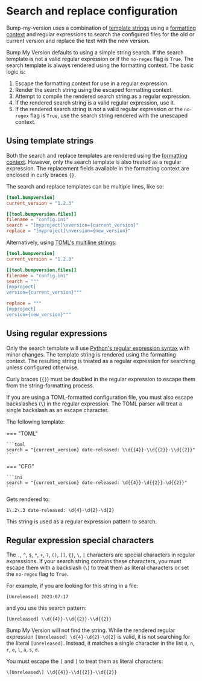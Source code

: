 # Search and replace configuration

Bump-my-version uses a combination of [template strings](https://docs.python.org/3/library/string.html#format-string-syntax) using a [formatting context](formatting-context.md) and regular expressions to search the configured files for the old or current version and replace the text with the new version.

Bump My Version defaults to using a simple string search. If the search template is not a valid regular expression or if the `no-regex` flag is `True`. The search template is always rendered using the formatting context. The basic logic is:

1. Escape the formatting context for use in a regular expression.
2. Render the search string using the escaped formatting context.
3. Attempt to compile the rendered search string as a regular expression.
4. If the rendered search string is a valid regular expression, use it.
5. If the rendered search string is _not_ a valid regular expression or the `no-regex` flag is `True`, use the search string rendered with the unescaped context.

## Using template strings

Both the search and replace templates are rendered using the [formatting context](formatting-context.md). However, only the search template is also treated as a regular expression. The replacement fields available in the formatting context are enclosed in curly braces `{}`. 

The search and replace templates can be multiple lines, like so:

```toml
[tool.bumpversion]
current_version = "1.2.3"

[[tool.bumpversion.files]]
filename = "config.ini"
search = "[myproject]\nversion={current_version}"
replace = "[myproject]\nversion={new_version}"
```

Alternatively, using [TOML's multiline strings](https://toml.io/en/v1.0.0#string):

```toml
[tool.bumpversion]
current_version = "1.2.3"

[[tool.bumpversion.files]]
filename = "config.ini"
search = """
[myproject]
version={current_version}"""

replace = """
[myproject]
version={new_version}"""
```

## Using regular expressions

Only the search template will use [Python's regular expression syntax](https://docs.python.org/3/library/re.html#regular-expression-syntax) with minor changes. The template string is rendered using the formatting context. The resulting string is treated as a regular expression for searching unless configured otherwise.

Curly braces (`{}`) must be doubled in the regular expression to escape them from the string-formatting process.

If you are using a TOML-formatted configuration file, you must also escape backslashes (`\`) in the regular expression. The TOML parser will treat a single backslash as an escape character. 

The following template:

=== "TOML"

    ```toml
    search = "{current_version} date-released: \\d{{4}}-\\d{{2}}-\\d{{2}}"
    ```

=== "CFG"

    ```ini
    search = "{current_version} date-released: \d{{4}}-\d{{2}}-\d{{2}}"
    ```

Gets rendered to:

```text
1\.2\.3 date-released: \d{4}-\d{2}-\d{2}
```

This string is used as a regular expression pattern to search.

## Regular expression special characters

The `.`, `^`, `$`, `*`, `+`, `?`, `()`, `[]`, `{}`, `\`, `|` characters are special characters in regular expressions. If your search string contains these characters, you must escape them with a backslash (`\`) to treat them as literal characters or set the `no-regex` flag to `True`.

For example, if you are looking for this string in a file:

```text
[Unreleased] 2023-07-17
```

and you use this search pattern:

```text
[Unreleased] \\d{{4}}-\\d{{2}}-\\d{{2}}
```

Bump My Version will not find the string. While the rendered regular expression `[Unreleased] \d{4}-\d{2}-\d{2}` is valid, it is not searching for the literal `[Unreleased]`. Instead, it matches a single character in the list `U`, `n`, `r`, `e`, `l`, `a`, `s`, `d`.

You must escape the `[` and `]` to treat them as literal characters:

```text
\[Unreleased\] \\d{{4}}-\\d{{2}}-\\d{{2}}
```
